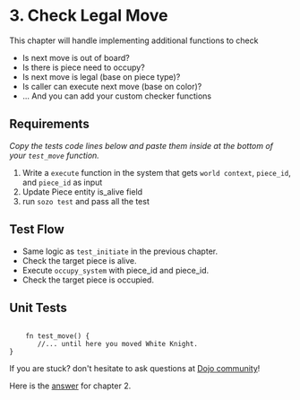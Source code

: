 # 3. Check Legal Move

This chapter will handle implementing additional functions to check

- Is next move is out of board?
- Is there is piece need to occupy?
- Is next move is legal (base on piece type)?
- Is caller can execute next move (base on color)?
- ... And you can add your custom checker functions

## Requirements

_Copy the tests code lines below and paste them inside at the bottom of your `test_move` function._

1. Write a `execute` function in the system that gets `world context`, `piece_id`, and `piece_id` as input
2. Update Piece entity is_alive field
3. run `sozo test` and pass all the test

## Test Flow

- Same logic as `test_initiate` in the previous chapter.
- Check the target piece is alive.
- Execute `occupy_system` with piece_id and piece_id.
- Check the target piece is occupied.

## Unit Tests

```rust,ignore

    fn test_move() {
       //... until here you moved White Knight.
}

```

If you are stuck? don't hesitate to ask questions at [Dojo community](https://discord.gg/akd2yfuRS3)!

Here is the [answer](https://github.com/rkdud007/chess-dojo/blob/tutoral/src/systems/occupy.cairo) for chapter 2.
